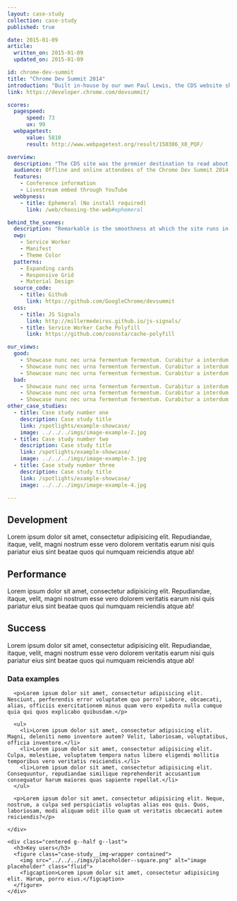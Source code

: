 ```yaml
---
layout: case-study
collection: case-study
published: true

date: 2015-01-09
article:
  written_on: 2015-01-09
  updated_on: 2015-01-09

id: chrome-dev-summit
title: "Chrome Dev Summit 2014"
introduction: "Built in-house by our own Paul Lewis, the CDS website showed how to build a great mobile web experience for conference visitors."
link: https://developer.chrome.com/devsummit/

scores:
  pagespeed:
      speed: 73
      ux: 99
  webpagetest:
      value: 5810
      result: http://www.webpagetest.org/result/150306_X0_PQF/

overview:
  description: "The CDS site was the premier destination to read about all things Chrome Dev Summit, a two-day developer event about Chrome in 2014. It was used by attendees to get infos about the schedule, signup and more."
  audience: Offline and online attendees of the Chrome Dev Summit 2014.
  features:
    - Conference information
    - Livestream embed through YouTube
  webbyness:
    - title: Ephemeral (No install required)
      link: /web/choosing-the-web#ephemeral

behind_the_scenes:
  description: "Remarkable is the smoothness at which the site runs in various mobile browsers. It's utilizing the layout and paint cycles of the browser in the best way possible."
  owp:
    - Service Worker
    - Manifest
    - Theme Color
  patterns:
    - Expanding cards
    - Responsive Grid
    - Material Design
  source_code:
    - title: Github
      link: https://github.com/GoogleChrome/devsummit
  oss:
    - title: JS Signals
      link: http://millermedeiros.github.io/js-signals/
    - title: Service Worker Cache Polyfill
      link: https://github.com/coonsta/cache-polyfill

our_views:
  good:
    - Showcase nunc nec urna fermentum fermentum. Curabitur a interdum lacus.
    - Showcase nunc nec urna fermentum fermentum. Curabitur a interdum lacus.
    - Showcase nunc nec urna fermentum fermentum. Curabitur a interdum lacus.
  bad:
    - Showcase nunc nec urna fermentum fermentum. Curabitur a interdum lacus.
    - Showcase nunc nec urna fermentum fermentum. Curabitur a interdum lacus.
    - Showcase nunc nec urna fermentum fermentum. Curabitur a interdum lacus.
other_case_studies:
  - title: Case study number one
    description: Case study title
    link: /spotlights/example-showcase/
    image: ../../../imgs/image-example-2.jpg
  - title: Case study number two
    description: Case study title
    link: /spotlights/example-showcase/
    image: ../../../imgs/image-example-3.jpg
  - title: Case study number three
    description: Case study title
    link: /spotlights/example-showcase/
    image: ../../../imgs/image-example-4.jpg

---
```


<div class="container clear">

  <div class="content">
  <h2>Development</h2>
    <div class="divider divider--secondary">
      <span class="themed divider-icon"></span>
    </div>
    <p>Lorem ipsum dolor sit amet, consectetur adipisicing elit. Repudiandae, itaque, velit, magni nostrum esse vero dolorem veritatis earum nisi quis pariatur eius sint beatae quos qui numquam reiciendis atque ab!</p>
  </div>

  <div class="content">
    <h2>Performance</h2>
    <div class="divider divider--secondary">
      <span class="themed divider-icon"></span>
    </div>
    <p>Lorem ipsum dolor sit amet, consectetur adipisicing elit. Repudiandae, itaque, velit, magni nostrum esse vero dolorem veritatis earum nisi quis pariatur eius sint beatae quos qui numquam reiciendis atque ab!</p>
  </div>

  <div class="content">
    <h2>Success</h2>
    <div class="divider divider--secondary">
      <span class="themed divider-icon"></span>
    </div>
    <p>Lorem ipsum dolor sit amet, consectetur adipisicing elit. Repudiandae, itaque, velit, magni nostrum esse vero dolorem veritatis earum nisi quis pariatur eius sint beatae quos qui numquam reiciendis atque ab!</p>
  </div>

  <div class="spotlight-content clear">
    <div class="indented-medium g--half">
      <h3>Data examples</h3>

      <p>Lorem ipsum dolor sit amet, consectetur adipisicing elit. Nesciunt, perferendis error voluptatem quo porro? Labore, obcaecati, alias, officiis exercitationem minus quam vero expedita nulla cumque quia qui quos explicabo quibusdam.</p>

      <ul>
        <li>Lorem ipsum dolor sit amet, consectetur adipisicing elit. Magni, deleniti nemo inventore autem? Velit, laboriosam, voluptatibus, officia inventore.</li>
        <li>Lorem ipsum dolor sit amet, consectetur adipisicing elit. Culpa, molestiae, voluptatem tempora natus libero eligendi mollitia temporibus vero veritatis reiciendis.</li>
        <li>Lorem ipsum dolor sit amet, consectetur adipisicing elit. Consequuntur, repudiandae similique reprehenderit accusantium consequatur harum maiores quas sapiente repellat.</li>
      </ul>

      <p>Lorem ipsum dolor sit amet, consectetur adipisicing elit. Neque, nostrum, a culpa sed perspiciatis voluptas alias eos quis. Quos, laboriosam, modi aliquam odit illo quam ut veritatis obcaecati autem reiciendis?</p>

    </div>

    <div class="centered g--half g--last">
      <h3>Key users</h3>
      <figure class="case-study__img-wrapper contained">
        <img src="../../../imgs/placeholder--square.png" alt="image placeholder" class="fluid">
        <figcaption>Lorem ipsum dolor sit amet, consectetur adipisicing elit. Harum, porro eius.</figcaption>
      </figure>
    </div>
  </div>

</div>